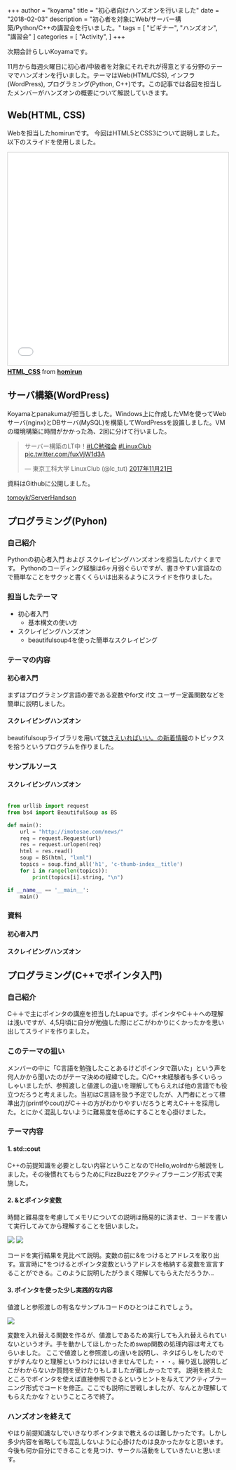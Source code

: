 +++
author = "koyama"
title = "初心者向けハンズオンを行いました"
date = "2018-02-03"
description = "初心者を対象にWeb/サーバー構築/Python/C++の講習会を行いました。"
tags = [
    "ビギナー",
    "ハンズオン",
    "講習会"
]
categories = [
    "Activity",
]
+++

次期会計らしいKoyamaです。

11月から毎週火曜日に初心者/中級者を対象にそれぞれが得意とする分野のテーマでハンズオンを行いました。テーマはWeb(HTML/CSS), インフラ(WordPress), プログラミング(Python, C++)です。この記事では各回を担当したメンバーがハンズオンの概要について解説していきます。

## Web(HTML, CSS)

Webを担当したhomirunです。
今回はHTML5とCSS3について説明しました。
以下のスライドを使用しました。
<iframe src="//www.slideshare.net/slideshow/embed_code/key/tWJ0eEOnFaPPpV" width="595" height="485" frameborder="0" marginwidth="0" marginheight="0" scrolling="no" style="border:1px solid #CCC; border-width:1px; margin-bottom:5px; max-width: 100%;" allowfullscreen> </iframe> <div style="margin-bottom:5px"> <strong> <a href="//www.slideshare.net/chinokf/htmlcss-85884198" title="HTML_CSS" target="_blank">HTML_CSS</a> </strong> from <strong><a href="https://www.slideshare.net/chinokf" target="_blank">homirun </a></strong> </div>


## サーバ構築(WordPress)

Koyamaとpanakumaが担当しました。Windows上に作成したVMを使ってWebサーバ(nginx)とDBサーバ(MySQL)を構築してWordPressを設置しました。VMの環境構築に時間がかかった為、2回に分けて行いました。

<blockquote class="twitter-tweet" data-lang="ja"><p lang="ja" dir="ltr">サーバー構築のLT中！<a href="https://twitter.com/hashtag/LC%E5%8B%89%E5%BC%B7%E4%BC%9A?src=hash&amp;ref_src=twsrc%5Etfw">#LC勉強会</a> <a href="https://twitter.com/hashtag/LinuxClub?src=hash&amp;ref_src=twsrc%5Etfw">#LinuxClub</a> <a href="https://t.co/fuxVjW1d3A">pic.twitter.com/fuxVjW1d3A</a></p>&mdash; 東京工科大学 LinuxClub (@lc_tut) <a href="https://twitter.com/lc_tut/status/932917213232635905?ref_src=twsrc%5Etfw">2017年11月21日</a></blockquote>
<script async src="https://platform.twitter.com/widgets.js" charset="utf-8"></script>

資料はGithubに公開しました。

[tomoyk/ServerHandson](https://github.com/tomoyk/ServerHandson)

## プログラミング(Pyhon)

### 自己紹介
Pythonの初心者入門 および スクレイピングハンズオンを担当したパナくまです。
Pythonのコーディング経験は6ヶ月弱ぐらいですが、書きやすい言語なので簡単なことをサクッと書くくらいは出来るようにスライドを作りました。
### 担当したテーマ
- 初心者入門
    - 基本構文の使い方
- スクレイピングハンズオン
    - beautifulsoup4を使った簡単なスクレイピング

### テーマの内容
#### 初心者入門
まずはプログラミング言語の要である変数やfor文 if文 ユーザー定義関数などを簡単に説明しました。
#### スクレイピングハンズオン
beautifulsoupライブラリを用いて[妹さえいればいい。の新着情報](http://imotosae.com/news/)のトピックスを拾うというプログラムを作りました。
### サンプルソース
#### スクレイピングハンズオン
```python:imosae-soup.py

from urllib import request
from bs4 import BeautifulSoup as BS

def main():
    url = "http://imotosae.com/news/"
    req = request.Request(url)
    res = request.urlopen(req)
    html = res.read()
    soup = BS(html, "lxml")
    topics = soup.find_all('h1', 'c-thumb-index__title')
    for i in range(len(topics)):
        print(topics[i].string, "\n")

if __name__ == '__main__':
    main()

```
### 資料
#### 初心者入門
<script async class="speakerdeck-embed" data-id="4055177b0da94f1e9e7ce194cdd2e595" data-ratio="1.77777777777778" src="//speakerdeck.com/assets/embed.js"></script>
#### スクレイピングハンズオン
<script async class="speakerdeck-embed" data-id="b2fbd13d5ac94fb4bf38cf95cffebad4" data-ratio="1.77777777777778" src="//speakerdeck.com/assets/embed.js"></script>


## プログラミング(C++でポインタ入門)
### 自己紹介
C＋＋で主にポインタの講座を担当したLapuaです。ポインタやC＋＋への理解は浅いですが、4,5月頃に自分が勉強した際にどこがわかりにくかったかを思い出してスライドを作りました。

### このテーマの狙い
メンバーの中に「C言語を勉強したことあるけどポインタで躓いた」という声を何人かから聞いたのがテーマ決めの経緯でした。C/C++未経験者も多くいらっしゃいましたが、参照渡しと値渡しの違いを理解してもらえれば他の言語でも役立つだろうと考えました。当初はC言語を扱う予定でしたが、入門者にとって標準出力(printfやcout)がC＋＋の方がわかりやすいだろうと考えC＋＋を採用した。とにかく混乱しないように難易度を低めにすることを心掛けました。

### テーマ内容
#### 1. std::cout
C++の前提知識を必要としない内容ということなのでHello,wolrdから解説をしました。その後慣れてもらうためにFizzBuzzをアクティブラーニング形式で実施した。

#### 2. &とポインタ変数
時間と難易度を考慮してメモリについての説明は簡易的に済ませ、コードを書いて実行してみてから理解することを狙いました。

![](https://i.imgur.com/B4HVwbx.png)
![](https://i.imgur.com/AQB7G1C.png)

コードを実行結果を見比べて説明。変数の前に&をつけるとアドレスを取り出す。宣言時に*をつけるとポインタ変数というアドレスを格納する変数を宣言することができる。このように説明したがうまく理解してもらえただろうか...

#### 3. ポインタを使った少し実践的な内容
値渡しと参照渡しの有名なサンプルコードのひとつはこれでしょう。

![](https://i.imgur.com/EZWbIha.png)

変数を入れ替える関数を作るが、値渡しであるため実行しても入れ替えられていないというオチ。手を動かしてほしかったためswap関数の処理内容は考えてもらいました。
ここで値渡しと参照渡しの違いを説明し、ネタばらしをしたのですがすんなりと理解というわけにはいきませんでした・・・。繰り返し説明しどこがわからないか質問を受けたりもしましたが難しかったです。
説明を終えたところでポインタを使えば直接参照できるというヒントを与えてアクティブラーニング形式でコードを修正。ここでも説明に苦戦しましたが、なんとか理解してもらえたかな？ということころで終了。

### ハンズオンを終えて
やはり前提知識なしでいきなりポインタまで教えるのは難しかったです。しかし多少内容を省略しても混乱しないように心掛けたのは良かったかなと思います。今後も何か自分にできることを見つけ、サークル活動をしていきたいと思います。

